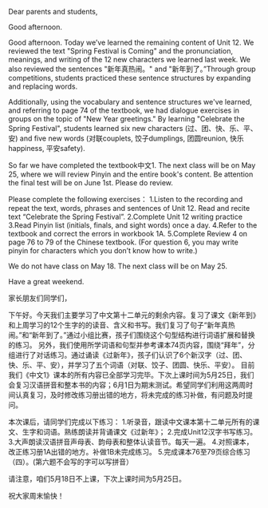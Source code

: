 Dear parents and students,



Good afternoon.

Good afternoon. Today we’ve learned the remaining content of Unit 12. We reviewed the text "Spring Festival is Coming" and the pronunciation, meanings, and writing of the 12 new characters we learned last week. We also reviewed the sentences "新年真热闹。" and "新年到了。”Through group competitions, students practiced these sentence structures by expanding and replacing words.

Additionally, using the vocabulary and sentence structures we've learned, and referring to page 74 of the textbook, we had dialogue exercises in groups on the topic of "New Year greetings." By learning "Celebrate the Spring Festival",  students learned six new characters (过、团、快、乐、平、安) and five new words (对联couplets, 饺子dumplings, 团圆reunion, 快乐happiness, 平安safety).

So far we have completed the textbook中文1. The next class will be on May 25, where we will review Pinyin and the entire book's content. Be attention the final test will be on June 1st. Please do review.

Please complete the following exercises：
1.Listen to the recording and repeat the text, words, phrases and sentences of Unit 12. Read and recite text “Celebrate the Spring Festival”.
2.Complete Unit 12 writing practice
3.Read Pinyin list (initials, finals, and sight words) once a day.
4.Refer to the textbook and correct the errors in workbook 1A.
5.Complete Review 4 on page 76 to 79 of the Chinese textbook. (For question 6, you may write pinyin for characters which you don’t know how to write.)

We do not have class on May 18.  The next class will be on May 25.

Have a great weekend.



家长朋友们同学们，

下午好。今天我们主要学习了中文第十二单元的剩余内容。复习了课文《新年到》和上周学习的12个生字的的读音、含义和书写。我们复习了句子“新年真热闹。”和“新年到了。”通过小组比赛，孩子们围绕这个句型结构进行词语扩展和替换的练习。
另外，我们使用所学词语和句型并参考课本74页内容，围绕“拜年”，分组进行了对话练习。通过诵读《过新年》，孩子们认识了6个新汉字（过、团、快、乐、平、安），并学习了五个词语（对联、饺子、团圆、快乐、平安）。
目前我们《中文1》课本的所有内容已全部学习完毕。下次上课时间为5月25日，我们会复习汉语拼音和整本书的内容；6月1日为期末测试。希望同学们利用这两周时间认真复习，及时修改练习册出错的地方，将未完成的练习补做，有问题及时提问。

本次课后，请同学们完成以下练习：
1.听录音，跟读中文课本第十二单元所有的课文、生字和词语。熟练朗读并背诵课文《过新年》；
2.完成Unit12汉字书写练习。
3.大声朗读汉语拼音声母表、韵母表和整体认读音节。每天一遍。
4.对照课本，改正练习册1A出错的地方。补做1B未完成练习。
5.完成课本76至79页综合练习（四）。(第六题不会写的字可以写拼音）

请注意，咱们5月18日不上课，下次上课时间为5月25日。

祝大家周末愉快！
